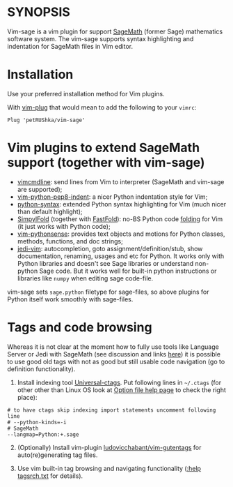 # SYNOPSIS

Vim-sage is a vim plugin for support [SageMath](https://www.sagemath.org/) (former Sage) mathematics software system. The vim-sage supports syntax highlighting and indentation for SageMath files in Vim editor.

# Installation

Use your preferred installation method for Vim plugins.

With [vim-plug](https://github.com/junegunn/vim-plug) that would mean to add the following to your `vimrc`:

```vim
Plug 'petRUShka/vim-sage'
```

# Vim plugins to extend SageMath support (together with vim-sage)

- [vimcmdline](https://github.com/jalvesaq/vimcmdline): send lines from Vim to interpreter (SageMath and vim-sage are supported);
- [vim-python-pep8-indent](https://github.com/Vimjas/vim-python-pep8-indent): a nicer Python indentation style for Vim;
- [python-syntax](https://github.com/vim-python/python-syntax): extended Python syntax highlighting for Vim (much nicer than default highlight);
- [SimpylFold](https://github.com/tmhedberg/SimpylFold) (together with [FastFold](https://github.com/Konfekt/FastFold)): 
no-BS Python code [folding](https://vim.fandom.com/wiki/Folding) for Vim (it just works with Python code);
- [vim-pythonsense](https://github.com/jeetsukumaran/vim-pythonsense): provides text objects and motions for Python classes, methods, functions, and doc strings;
- [jedi-vim](https://github.com/davidhalter/jedi-vim): autocompletion, goto assignment/definition/stub, show documentation, renaming, usages and etc for Python. It works only with Python libraries and doesn't see Sage libraries or understand non-python Sage code. But it works well for built-in python instructions or libraries like `numpy` when editing sage code-file.

vim-sage sets `sage.python` filetype for sage-files, so above plugins for Python itself work smoothly with sage-files.

# Tags and code browsing

Whereas it is not clear at the moment how to fully use tools like Language Server or Jedi with SageMath (see discussion and links [here](https://github.com/Konfekt/vim-sage/commit/63ff3d664aa069653032ea49b0f550379832a0bf#commitcomment-38719418)) it is possible to use good old tags with not as good but still usable code navigation (go to definition functionality).

1. Install indexing tool [Universal-ctags](https://ctags.io/). Put following lines in `~/.ctags` (for other other than Linux OS look at [Option file help page](http://docs.ctags.io/en/latest/optlib.html#option-files) to check the right place):

```ctags
# to have ctags skip indexing import statements uncomment following line
# --python-kinds=-i
# SageMath
--langmap=Python:+.sage
```

2. (Optionally) Install vim-plugin [ludovicchabant/vim-gutentags](https://github.com/ludovicchabant/vim-gutentags) for auto(re)generating tag files.

3. Use vim built-in tag browsing and navigating functionality ([:help tagsrch.txt](https://vimhelp.org/tagsrch.txt.html) for details).

